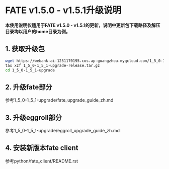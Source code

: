 # FATE v1.5.0 - v1.5.1升级说明

**本使用说明仅适用于FATE v1.5.0 - v1.5.1的更新，说明中更新包下载路径及解压目录均以用户的home目录为例。**



## 1. 获取升级包
```bash
wget https://webank-ai-1251170195.cos.ap-guangzhou.myqcloud.com/1_5_0-1_5_1-upgrade-release.tar.gz
tax xzf 1_5_0-1_5_1-upgrade-release.tar.gz
cd 1_5_0-1_5_1-upgrade
```

## 2. 升级fate部分

参考1_5_0-1_5_1-upgrade/fate_upgrade_guide_zh.md

## 3. 升级eggroll部分
参考1_5_0-1_5_1-upgrade/eggroll_upgrade_guide_zh.md

## 4. 安装新版本fate client
参考python/fate_client/README.rst


